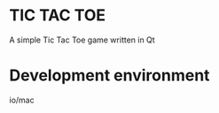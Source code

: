 # TIC TAC TOE
A simple Tic Tac Toe game written in Qt

<h1> Development environment </h1>
<list> io/mac </list>
